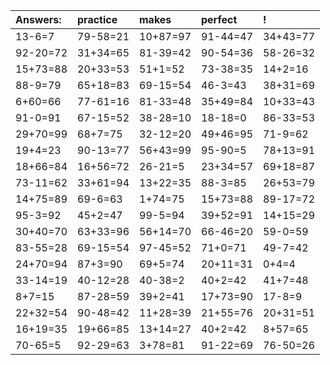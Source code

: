 | Answers: | practice | makes | perfect | ! |
| :--- | :--- | :--- | :--- | :--- |
| 13-6=7 | 79-58=21 | 10+87=97 | 91-44=47 | 34+43=77 | 
| 92-20=72 | 31+34=65 | 81-39=42 | 90-54=36 | 58-26=32 | 
| 15+73=88 | 20+33=53 | 51+1=52 | 73-38=35 | 14+2=16 | 
| 88-9=79 | 65+18=83 | 69-15=54 | 46-3=43 | 38+31=69 | 
| 6+60=66 | 77-61=16 | 81-33=48 | 35+49=84 | 10+33=43 | 
| 91-0=91 | 67-15=52 | 38-28=10 | 18-18=0 | 86-33=53 | 
| 29+70=99 | 68+7=75 | 32-12=20 | 49+46=95 | 71-9=62 | 
| 19+4=23 | 90-13=77 | 56+43=99 | 95-90=5 | 78+13=91 | 
| 18+66=84 | 16+56=72 | 26-21=5 | 23+34=57 | 69+18=87 | 
| 73-11=62 | 33+61=94 | 13+22=35 | 88-3=85 | 26+53=79 | 
| 14+75=89 | 69-6=63 | 1+74=75 | 15+73=88 | 89-17=72 | 
| 95-3=92 | 45+2=47 | 99-5=94 | 39+52=91 | 14+15=29 | 
| 30+40=70 | 63+33=96 | 56+14=70 | 66-46=20 | 59-0=59 | 
| 83-55=28 | 69-15=54 | 97-45=52 | 71+0=71 | 49-7=42 | 
| 24+70=94 | 87+3=90 | 69+5=74 | 20+11=31 | 0+4=4 | 
| 33-14=19 | 40-12=28 | 40-38=2 | 40+2=42 | 41+7=48 | 
| 8+7=15 | 87-28=59 | 39+2=41 | 17+73=90 | 17-8=9 | 
| 22+32=54 | 90-48=42 | 11+28=39 | 21+55=76 | 20+31=51 | 
| 16+19=35 | 19+66=85 | 13+14=27 | 40+2=42 | 8+57=65 | 
| 70-65=5 | 92-29=63 | 3+78=81 | 91-22=69 | 76-50=26 | 
